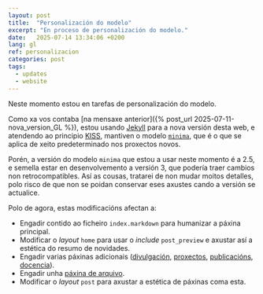 ```yaml
---
layout: post
title:  "Personalización do modelo"
excerpt: "En proceso de personalización do modelo."
date:   2025-07-14 13:34:06 +0200
lang: gl
ref: personalizacion
categories: post
tags:
  - updates
  - website
---
```

Neste momento estou en tarefas de personalización do modelo.

Como xa vos contaba [na mensaxe anterior]({% post_url 2025-07-11-nova_version_GL %}), estou usando [Jekyll][jekyll] para a nova versión desta web, e atendendo ao principio [KISS](https://pt.wikipedia.org/wiki/Princ%C3%ADpio_KISS), mantiven o modelo [`minima`][minima], que é o que se aplica de xeito predeterminado nos proxectos novos.

Porén, a versión do modelo `minima` que estou a usar neste momento é a 2.5, e semella estar en desenvolvemento a versión 3, que podería traer cambios non retrocompatibles. Así as cousas, tratarei de non mudar moitos detalles, polo risco de que non se poidan conservar eses axustes cando a versión se actualice.

Polo de agora, estas modificacións afectan a:

- Engadir contido ao ficheiro `index.markdown` para humanizar a páxina principal.
- Modificar o _layout_ `home` para usar o _include_ `post_preview` e axustar así a estética do resumo de novidades.
- Engadir varias páxinas adicionais ([divulgación](/divulgacion), [proxectos](/proxectos), [publicacións](/publicacions), [docencia](/docencia)).
- Engadir unha [páxina de arquivo](/archives/index).
- Modificar o _layout_ `post` para axustar a estética de páxinas coma esta.

[jekyll]: https://jekyllrb.com/docs/home
[minima]: https://github.com/jekyll/minima
